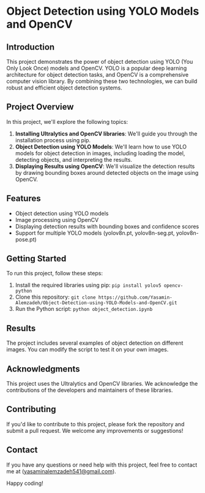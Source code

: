 **Object Detection using YOLO Models and OpenCV**
=====================================================

**Introduction**
---------------

This project demonstrates the power of object detection using YOLO (You Only Look Once) models and OpenCV. YOLO is a popular deep learning architecture for object detection tasks, and OpenCV is a comprehensive computer vision library. By combining these two technologies, we can build robust and efficient object detection systems.

**Project Overview**
-------------------

In this project, we'll explore the following topics:

1. **Installing Ultralytics and OpenCV libraries**: We'll guide you through the installation process using pip.
2. **Object Detection using YOLO Models**: We'll learn how to use YOLO models for object detection in images, including loading the model, detecting objects, and interpreting the results.
3. **Displaying Results using OpenCV**: We'll visualize the detection results by drawing bounding boxes around detected objects on the image using OpenCV.

**Features**
------------

* Object detection using YOLO models
* Image processing using OpenCV
* Displaying detection results with bounding boxes and confidence scores
* Support for multiple YOLO models (yolov8n.pt, yolov8n-seg.pt, yolov8n-pose.pt)

**Getting Started**
-------------------

To run this project, follow these steps:

1. Install the required libraries using pip: `pip install yolov5 opencv-python`
2. Clone this repository: `git clone https://github.com/Yasamin-Alemzadeh/Object-Detection-using-YOLO-Models-and-OpenCV.git`
3. Run the Python script: `python object_detection.ipynb`

**Results**
----------

The project includes several examples of object detection on different images. You can modify the script to test it on your own images.


**Acknowledgments**
----------------

This project uses the Ultralytics and OpenCV libraries. We acknowledge the contributions of the developers and maintainers of these libraries.

**Contributing**
--------------

If you'd like to contribute to this project, please fork the repository and submit a pull request. We welcome any improvements or suggestions!

**Contact**
---------

If you have any questions or need help with this project, feel free to contact me at (yasaminalemzadeh541@gmail.com).

Happy coding!

